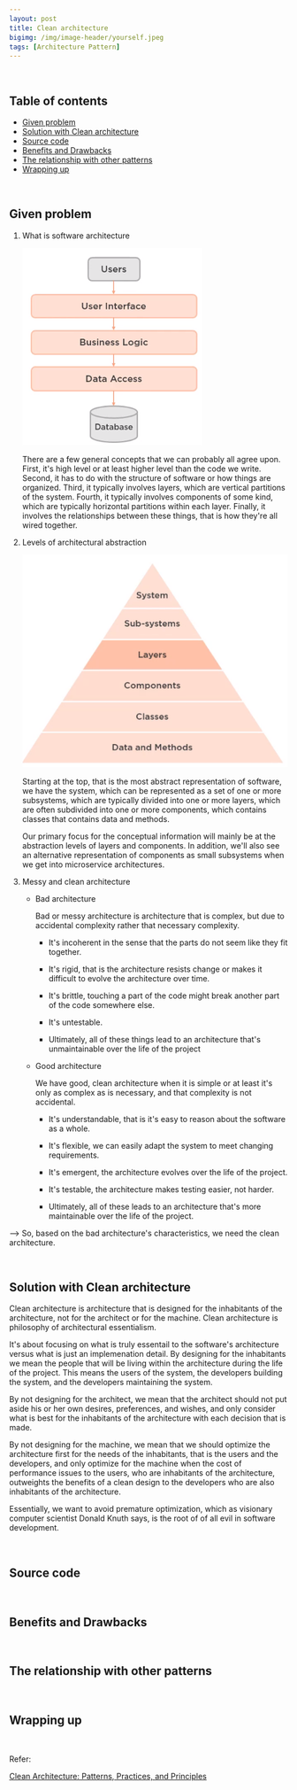 ```yaml
---
layout: post
title: Clean architecture
bigimg: /img/image-header/yourself.jpeg
tags: [Architecture Pattern]
---
```





<br>

## Table of contents
- [Given problem](#given-problem)
- [Solution with Clean architecture](#solution-with-clean-architecture)
- [Source code](#source-code)
- [Benefits and Drawbacks](#benefits-and-drawbacks)
- [The relationship with other patterns](#the-relationship-with-other-patterns)
- [Wrapping up](#wrapping-up)


<br>

## Given problem

1. What is software architecture

    ![](../img/Architecture-pattern/clean-architecture/software-architecture-definition.png)

    There are a few general concepts that we can probably all agree upon. First, it's high level or at least higher level than the code we write. Second, it has to do with the structure of software or how things are organized. Third, it typically involves layers, which are vertical partitions of the system. Fourth, it typically involves components of some kind, which are  typically horizontal partitions within each layer. Finally, it involves the relationships between these things, that is how they're all wired together.

2. Levels of architectural abstraction

    ![](../img/Architecture-pattern/clean-architecture/levels-of-architectural-abstraction.png)

    Starting at the top, that is the most abstract representation of software, we have the system, which can be represented as a set of one or more subsystems, which are typically divided into one or more layers, which are often subdivided into one or more components, which contains classes that contains data and methods.

    Our primary focus for the conceptual information will mainly be at the abstraction levels of layers and components. In addition, we'll also see an alternative representation of components as small subsystems when we get into microservice architectures.

3. Messy and clean architecture

    - Bad architecture

        Bad or messy architecture is architecture that is complex, but due to accidental complexity rather that necessary complexity.
        
        - It's incoherent in the sense that the parts do not seem like they fit together.
        
        - It's rigid, that is the architecture resists change or makes it difficult to evolve the architecture over time.
        
        - It's brittle, touching a part of the code might break another part of the code somewhere else.

        - It's untestable.
        
        - Ultimately, all of these things lead to an architecture that's unmaintainable over the life of the project 

    - Good architecture

        We have good, clean architecture when it is simple or at least it's only as complex as is necessary, and that complexity is not accidental.

        - It's understandable, that is it's easy to reason about the software as a whole.

        - It's flexible, we can easily adapt the system to meet changing requirements.

        - It's emergent, the architecture evolves over the life of the project.

        - It's testable, the architecture makes testing easier, not harder.

        - Ultimately, all of these leads to an architecture that's more maintainable over the life of the project.

--> So, based on the bad architecture's characteristics, we need the clean architecture.


<br>

## Solution with Clean architecture

Clean architecture is architecture that is designed for the inhabitants of the architecture, not for the architect or for the machine. Clean architecture is philosophy of architectural essentialism.

It's about focusing on what is truly essentail to the software's architecture versus what is just an implemenation detail. By designing for the inhabitants we mean the people that will be living within the architecture during the life of the project. This means the users of the system, the developers building the system, and the developers maintaining the system.

By not designing for the architect, we mean that the architect should not put aside his or her own desires, preferences, and wishes, and only consider what is best for the inhabitants of the architecture with each decision that is made.

By not designing for the machine, we mean that we should optimize the architecture first for the needs of the inhabitants, that is the users and the developers, and only optimize for the machine when the cost of performance issues to the users, who are inhabitants of the architecture, outweights the benefits of a clean design to the developers who are also inhabitants of the architecture.

Essentially, we want to avoid premature optimization, which as visionary computer scientist Donald Knuth says, is the root of of all evil in software development.


<br>

## Source code





<br>

## Benefits and Drawbacks





<br>

## The relationship with other patterns




<br>

## Wrapping up




<br>

Refer:

[Clean Architecture: Patterns, Practices, and Principles](https://app.pluralsight.com/library/courses/clean-architecture-patterns-practices-principles/table-of-contents)